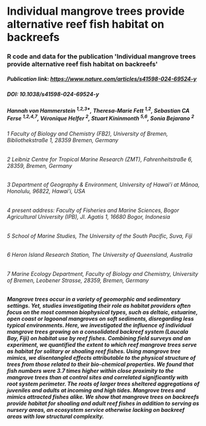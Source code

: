 # Individual mangrove trees provide alternative reef fish habitat on backreefs
### R code and data for the publication 'Individual mangrove trees provide alternative reef fish habitat on backreefs' 

##### Publication link: https://www.nature.com/articles/s41598-024-69524-y
##### DOI: 10.1038/s41598-024-69524-y

##### Hannah von Hammerstein <sup>1,2,3*</sup>, Theresa-Marie Fett <sup>1,2</sup>, Sebastian CA Ferse <sup>1,2,4,7</sup>, Véronique Helfer <sup>2</sup>, Stuart Kininmonth <sup>5,6</sup>, Sonia Bejarano <sup>2</sup> 
###### 1 Faculty of Biology and Chemistry (FB2), University of Bremen, Bibliothekstraße 1, 28359 Bremen, Germany
###### 2 Leibniz Centre for Tropical Marine Research (ZMT), Fahrenheitstraße 6, 28359, Bremen, Germany
###### 3 Department of Geography & Environment, University of Hawai’i at Mānoa, Honolulu, 96822, Hawai’i, USA
###### 4 present address: Faculty of Fisheries and Marine Sciences, Bogor Agricultural University (IPB), Jl. Agatis 1, 16680 Bogor, Indonesia
###### 5 School of Marine Studies, The University of the South Pacific, Suva, Fiji
###### 6 Heron Island Research Station, The University of Queensland, Australia
###### 7 Marine Ecology Department, Faculty of Biology and Chemistry, University of Bremen, Leobener Strasse, 28359, Bremen, Germany

##### Mangrove trees occur in a variety of geomorphic and sedimentary settings. Yet, studies investigating their role as habitat providers often focus on the most common biophysical types, such as deltaic, estuarine, open coast or lagoonal mangroves on soft sediments, disregarding less typical environments. Here, we investigated the influence of individual mangrove trees growing on a consolidated backreef system (Laucala Bay, Fiji) on habitat use by reef fishes. Combining field surveys and an experiment, we quantified the extent to which reef mangrove trees serve as habitat for solitary or shoaling reef fishes. Using mangrove tree mimics, we disentangled effects attributable to the physical structure of trees from those related to their bio-chemical properties. We found that fish numbers were 3.7 times higher within close proximity to the mangrove trees than at control sites and correlated significantly with root system perimeter. The roots of larger trees sheltered aggregations of juveniles and adults at incoming and high tides. Mangrove trees and mimics attracted fishes alike. We show that mangrove trees on backreefs provide habitat for shoaling and adult reef fishes in addition to serving as nursery areas, an ecosystem service otherwise lacking on backreef areas with low structural complexity.
